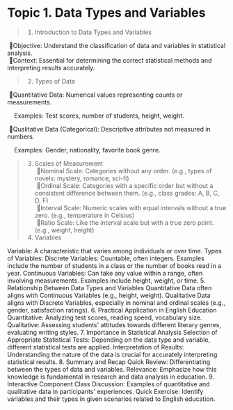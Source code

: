 # Topic 1. Data Types and Variables

> 1. Introduction to Data Types and Variables

&nbsp;🔸Objective: Understand the classification of data and variables in statistical analysis.  
&nbsp;🔸Context: Essential for determining the correct statistical methods and interpreting results accurately.

> 2. Types of Data

&nbsp;🔸Quantitative Data: Numerical values representing counts or measurements.  

&nbsp;&nbsp;&nbsp; Examples: Test scores, number of students, height, weight.  

&nbsp;🔸Qualitative Data (Categorical): Descriptive attributes not measured in numbers.  

&nbsp;&nbsp;&nbsp; Examples: Gender, nationality, favorite book genre.  
> 3. Scales of Measurement  
&nbsp;🔸Nominal Scale: Categories without any order. (e.g., types of novels: mystery, romance, sci-fi)  
&nbsp;🔸Ordinal Scale: Categories with a specific order but without a consistent difference between them. (e.g., class grades: A, B, C, D, F)  
&nbsp;🔸Interval Scale: Numeric scales with equal intervals without a true zero. (e.g., temperature in Celsius)  
&nbsp;🔸Ratio Scale: Like the interval scale but with a true zero point. (e.g., weight, height)  
> 4. Variables

Variable: A characteristic that varies among individuals or over time.
Types of Variables:
Discrete Variables: Countable, often integers. Examples include the number of students in a class or the number of books read in a year.
Continuous Variables: Can take any value within a range, often involving measurements. Examples include height, weight, or time.
5. Relationship Between Data Types and Variables
Quantitative Data often aligns with Continuous Variables (e.g., height, weight).
Qualitative Data aligns with Discrete Variables, especially in nominal and ordinal scales (e.g., gender, satisfaction ratings).
6. Practical Application in English Education
Quantitative: Analyzing test scores, reading speed, vocabulary size.
Qualitative: Assessing students' attitudes towards different literary genres, evaluating writing styles.
7. Importance in Statistical Analysis
Selection of Appropriate Statistical Tests: Depending on the data type and variable, different statistical tests are applied.
Interpretation of Results: Understanding the nature of the data is crucial for accurately interpreting statistical results.
8. Summary and Recap
Quick Review: Differentiating between the types of data and variables.
Relevance: Emphasize how this knowledge is fundamental in research and data analysis in education.
9. Interactive Component
Class Discussion: Examples of quantitative and qualitative data in participants' experiences.
Quick Exercise: Identify variables and their types in given scenarios related to English education.
